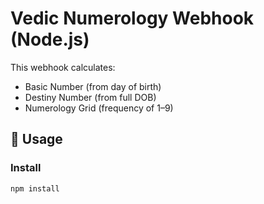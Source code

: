 # Vedic Numerology Webhook (Node.js)

This webhook calculates:
- Basic Number (from day of birth)
- Destiny Number (from full DOB)
- Numerology Grid (frequency of 1–9)

## 🚀 Usage

### Install
```bash
npm install
